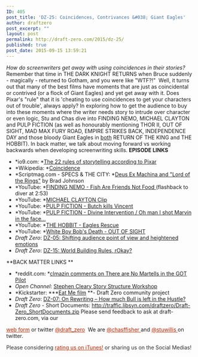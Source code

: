 ```yaml
---
ID: 405
post_title: 'DZ-25: Coincidences, Contrivances &#038; Giant Eagles'
author: draftzero
post_excerpt: ""
layout: post
permalink: http://draft-zero.com/2015/dz-25/
published: true
post_date: 2015-09-15 13:59:21
---
```

*How do screenwriters get away with using coincidences in their stories?* Remember that time in THE DARK KNIGHT RETURNS when Bruce suddenly - magically - returned to Gotham, and you were like "WTF?!"  Well, it turns out that many of the best films have moments that are just as coincidental or contrived (or a flock of Giant Eagles) and yet get away with it. Does Pixar's "rule" that it is 'cheating to use coincidences to get your characters out of trouble', always apply? In exploring how to get the audience to buy into these moments where the writer needs story to intrude over character or even logic, Stu and Chas dive into FINDING NEMO, MICHAEL CLAYTON and PULP FICTION (as well as honourably mentioning THOR II, OUT OF SIGHT, MAD MAX FURY ROAD, EMPIRE STRIKES BACK, INDEPENDENCE DAY and those bloody Giant Eagles in <span style="text-decoration: underline;">both</span> RETURN OF THE KING and THE HOBBIT). In back matter, we talk about moving forward vs working backwards when developing screenwriting skills. **EPISODE LINKS** 
*   *io9.com: *[The 22 rules of storytelling according to Pixar][1]
*   *Wikipedia: *[Coincidence][2]
*   *Scriptmag.com - SPECS & THE CITY: *[Deus Ex Machina and "Lord of the Rings"][3] by Brad Johnson
*   *YouTube: *[FINDING NEMO - Fish Are Friends Not Food ][4](flashback to diver at 2:53)
*   *YouTube: *[MICHAEL CLAYTON Clip][5]
*   *YouTube: *[PULP FICTION - Butch kills Vincent][6]
*   *YouTube: *[PULP FICTION - Divine Intervention / Oh man I shot Marvin in the face...][7]
*   *YouTube: *[THE HOBBIT - Eagles Rescue][8]
*   *YouTube: *[White Boy Bob's Death - OUT OF SIGHT][9]
*   *Draft Zero*: <a href="http://draft-zero.com/2014/dz-05/" target="_blank">DZ-05: Shifting audience point of view and heightened emotions</a>
*   *Draft Zero*: <a href="http://draft-zero.com/2014/dz-15/" target="_blank">DZ-15: World Building Rules, rOkay?</a>

**BACK MATTER LINKS ** 
*   *reddit.com: *<a href="https://www.reddit.com/r/Screenwriting/comments/35z36m/there_are_no_martells_in_the_game_of_thrones/cr9miie" target="_blank">clmazin comments on There are No Martells in the GOT Pilot</a>
*   *Open Channel*: [Stephen Cleary Story Structure Workshop][10]
*   *Kickstarter: ***[Eat Me film][11] **- Draft Zero community project
*   *Draft Zero*: <a href="http://draft-zero.com/2014/dz-07/" target="_blank">DZ-07: On Rewriting – How much Bull is left in the Hustle?</a>
*   *Draft Zero* - Short Documents: <a href="http://traffic.libsyn.com/draftzero/Draft-Zero_ShortDocuments.zip" target="_blank">http://traffic.libsyn.com/draftzero/Draft-Zero_ShortDocuments.zip</a> Please send feedback to ask at draft-zero.com, via our 

<a style="font-weight: inherit; font-style: inherit; color: #ba2500;" href="http://draft-zero.com/feedback/" target="_blank">web form</a> or twitter <a style="font-weight: inherit; font-style: inherit; color: #ba2500;" href="https://twitter.com/draft_zero" target="_blank">@draft_zero</a>  We are <a style="font-weight: inherit; font-style: inherit; color: #ba2500;" href="http://www.twitter.com/chasffisher" target="_blank">@chasffisher </a>and <a style="font-weight: inherit; font-style: inherit; color: #ba2500;" href="http://www.twitter.com/stuwillis" target="_blank">@stuwillis </a>on twitter. <p style="color: #2d2d2d;">
  Please considering <a style="font-weight: inherit; font-style: inherit; color: #ba2500;" href="https://itunes.apple.com/au/podcast/draft-zero-screenwriting-podcast/id847126598?mt=2&ls=1">rating us on iTunes!</a> or sharing us on the Social Medias!
</p>

 [1]: http://io9.com/5916970/the-22-rules-of-storytelling-according-to-pixar?utm_expid=66866090-48.Ej9760cOTJCPS_Bq4mjoww.0&utm_referrer=https%3A%2F%2Fwww.google.com.au%2F
 [2]: https://en.wikipedia.org/wiki/Coincidence
 [3]: http://www.scriptmag.com/features/specs-city-deus-ex-machina-lord-rings
 [4]: https://www.youtube.com/watch?v=3-Zk1nd_dY8
 [5]: https://www.youtube.com/watch?v=m8BL6-a_lzM
 [6]: https://www.youtube.com/watch?v=sNw_w-9SPoA
 [7]: https://www.youtube.com/watch?v=Rb9rk6M6cpE
 [8]: https://www.youtube.com/watch?v=7CLngTxBX9Q
 [9]: https://www.youtube.com/watch?v=ZZptIb82dtk
 [10]: http://www.openchannel.org.au/stephen-cleary-story-structure-workshop/
 [11]: https://www.kickstarter.com/projects/eatmemovie/eat-me